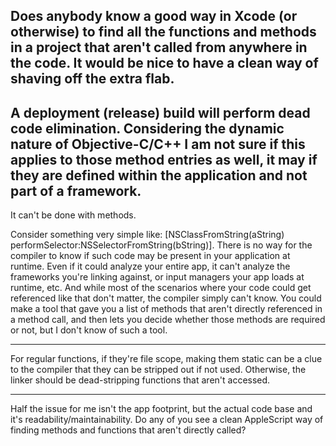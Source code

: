 Does anybody know a good way in Xcode (or otherwise) to find all the functions and methods in a project that aren't called from anywhere in the code.  It would be nice to have a clean way of shaving off the extra flab.
----
A deployment (release) build will perform dead code elimination. Considering the dynamic nature of Objective-C/C++ I am not sure if this applies to those method entries as well, it may if they are defined within the application and not part of a framework.
----
It can't be done with methods.

Consider something very simple like:     [NSClassFromString(aString) performSelector:NSSelectorFromString(bString)]. There is no way for the compiler to know if such code may be present in your application at runtime. Even if it could analyze your entire app, it can't analyze the frameworks you're linking against, or input managers your app loads at runtime, etc. And while most of the scenarios where your code could get referenced like that don't matter, the compiler simply can't know. You could make a tool that gave you a list of methods that aren't directly referenced in a method call, and then lets you decide whether those methods are required or not, but I don't know of such a tool.

----

For regular functions, if they're file scope, making them static can be a clue to the compiler that they can be stripped out if not used.  Otherwise, the linker should be dead-stripping functions that aren't accessed.

----

Half the issue for me isn't the app footprint, but the actual code base and it's readability/maintainability.  Do any of you see a clean AppleScript way of finding methods and functions that aren't directly called?
